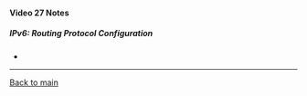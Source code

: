 #### Video 27 Notes

##### IPv6: Routing Protocol Configuration
- 

---

[Back to main](https://github.com/rot0xd/CBTNuggets/blob/master/CCNA/ICND-2/README.md)

